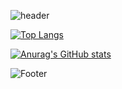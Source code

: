 ![header](https://capsule-render.vercel.app/api?type=rect&color=auto&height=200&section=header&text=JAVA%20STUDY&fontSize=50&animation=twinkling)

[![Top Langs](https://github-readme-stats.vercel.app/api/top-langs/?username=JSL107)](https://github.com/JSL107/github-readme-stats)

[![Anurag's GitHub stats](https://github-readme-stats.vercel.app/api?username=JSL107)](https://github.com/JSL107/github-readme-stats)

![Footer](https://capsule-render.vercel.app/api?type=waving&color=auto&height=200&section=footer)